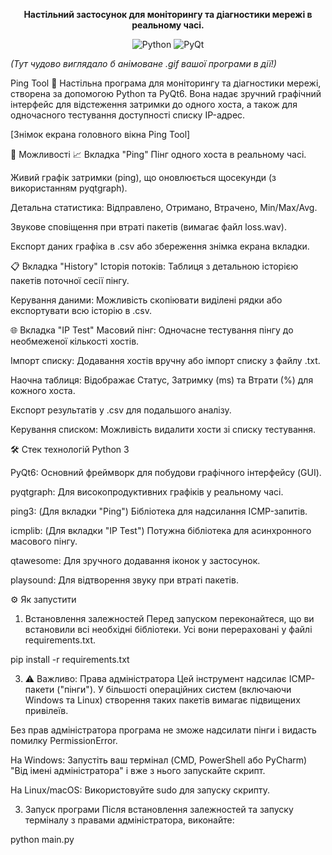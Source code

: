 <div align="center"> <p> <strong>Настільний застосунок для моніторингу та діагностики мережі в реальному часі.</strong> </p> <p> <img alt="Python" src="https://img.shields.io/badge/Made%20with-Python-3776AB.svg?style=for-the-badge&logo=python"> <img alt="PyQt" src="https://img.shields.io/badge/UI%20with-PyQt6-41CD52.svg?style=for-the-badge&logo=qt"> </p> </div>

<div align="left"> <em>(Тут чудово виглядало б анімоване .gif вашої програми в дії!)</em>



Ping Tool 🚀
Настільна програма для моніторингу та діагностики мережі, створена за допомогою Python та PyQt6. Вона надає зручний графічний інтерфейс для відстеження затримки до одного хоста, а також для одночасного тестування доступності списку IP-адрес.

[Знімок екрана головного вікна Ping Tool]

🚀 Можливості
📈 Вкладка "Ping"
Пінг одного хоста в реальному часі.

Живий графік затримки (ping), що оновлюється щосекунди (з використанням pyqtgraph).

Детальна статистика: Відправлено, Отримано, Втрачено, Min/Max/Avg.

Звукове сповіщення при втраті пакетів (вимагає файл loss.wav).

Експорт даних графіка в .csv або збереження знімка екрана вкладки.

📋 Вкладка "History"
Історія потоків: Таблиця з детальною історією пакетів поточної сесії пінгу.

Керування даними: Можливість скопіювати виділені рядки або експортувати всю історію в .csv.

🌐 Вкладка "IP Test"
Масовий пінг: Одночасне тестування пінгу до необмеженої кількості хостів.

Імпорт списку: Додавання хостів вручну або імпорт списку з файлу .txt.

Наочна таблиця: Відображає Статус, Затримку (ms) та Втрати (%) для кожного хоста.

Експорт результатів у .csv для подальшого аналізу.

Керування списком: Можливість видалити хости зі списку тестування.

🛠️ Стек технологій
Python 3

PyQt6: Основний фреймворк для побудови графічного інтерфейсу (GUI).

pyqtgraph: Для високопродуктивних графіків у реальному часі.

ping3: (Для вкладки "Ping") Бібліотека для надсилання ICMP-запитів.

icmplib: (Для вкладки "IP Test") Потужна бібліотека для асинхронного масового пінгу.

qtawesome: Для зручного додавання іконок у застосунок.

playsound: Для відтворення звуку при втраті пакетів.

⚙️ Як запустити
1. Встановлення залежностей
Перед запуском переконайтеся, що ви встановили всі необхідні бібліотеки. Усі вони перераховані у файлі requirements.txt.

pip install -r requirements.txt

3. ⚠️ Важливо: Права адміністратора
Цей інструмент надсилає ICMP-пакети ("пінги"). У більшості операційних систем (включаючи Windows та Linux) створення таких пакетів вимагає підвищених привілеїв.

Без прав адміністратора програма не зможе надсилати пінги і видасть помилку PermissionError.

На Windows: Запустіть ваш термінал (CMD, PowerShell або PyCharm) "Від імені адміністратора" і вже з нього запускайте скрипт.

На Linux/macOS: Використовуйте sudo для запуску скрипту.

3. Запуск програми
Після встановлення залежностей та запуску терміналу з правами адміністратора, виконайте:

python main.py
